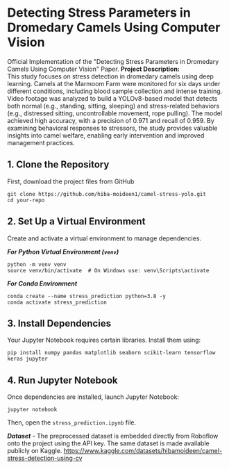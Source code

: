 # Detecting Stress Parameters in Dromedary Camels Using Computer Vision
Official Implementation of the "Detecting Stress Parameters in Dromedary Camels Using Computer Vision" Paper.
**Project Description:**  
This study focuses on stress detection in dromedary camels using deep learning. Camels at the Marmoom Farm were monitored for six days under different conditions, including blood sample collection and intense training. Video footage was analyzed to build a YOLOv8-based model that detects both normal (e.g., standing, sitting, sleeping) and stress-related behaviors (e.g., distressed sitting, uncontrollable movement, rope pulling). The model achieved high accuracy, with a precision of 0.971 and recall of 0.959. By examining behavioral responses to stressors, the study provides valuable insights into camel welfare, enabling early intervention and improved management practices.

## 1. Clone the Repository
First, download the project files from GitHub

```
git clone https://github.com/hiba-moideen1/camel-stress-yolo.git
cd your-repo
```

## 2. Set Up a Virtual Environment
Create and activate a virtual environment to manage dependencies.

***For Python Virtual Environment (`venv`)***

```
python -m venv venv
source venv/bin/activate  # On Windows use: venv\Scripts\activate
```

***For Conda Environment***

```
conda create --name stress_prediction python=3.8 -y
conda activate stress_prediction
```

## 3. Install Dependencies
Your Jupyter Notebook requires certain libraries. Install them using:

```
pip install numpy pandas matplotlib seaborn scikit-learn tensorflow keras jupyter
```

## 4. Run Jupyter Notebook
Once dependencies are installed, launch Jupyter Notebook:

```
jupyter notebook
```
Then, open the `stress_prediction.ipynb` file.

***Dataset*** - The preprocessed dataset is embedded directly from Roboflow onto the project using the API key. 
The same dataset is made available publicly on Kaggle.
https://www.kaggle.com/datasets/hibamoideen/camel-stress-detection-using-cv




